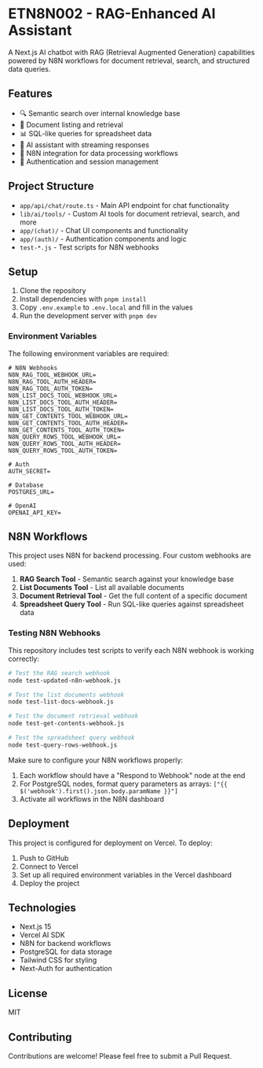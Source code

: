 # ETN8N002 - RAG-Enhanced AI Assistant

A Next.js AI chatbot with RAG (Retrieval Augmented Generation) capabilities powered by N8N workflows for document retrieval, search, and structured data queries.

## Features

- 🔍 Semantic search over internal knowledge base
- 📄 Document listing and retrieval
- 📊 SQL-like queries for spreadsheet data
- 💬 AI assistant with streaming responses
- 🔄 N8N integration for data processing workflows
- 🔐 Authentication and session management

## Project Structure

- `app/api/chat/route.ts` - Main API endpoint for chat functionality
- `lib/ai/tools/` - Custom AI tools for document retrieval, search, and more
- `app/(chat)/` - Chat UI components and functionality
- `app/(auth)/` - Authentication components and logic
- `test-*.js` - Test scripts for N8N webhooks

## Setup

1. Clone the repository
2. Install dependencies with `pnpm install`
3. Copy `.env.example` to `.env.local` and fill in the values
4. Run the development server with `pnpm dev`

### Environment Variables

The following environment variables are required:

```env
# N8N Webhooks
N8N_RAG_TOOL_WEBHOOK_URL=
N8N_RAG_TOOL_AUTH_HEADER=
N8N_RAG_TOOL_AUTH_TOKEN=
N8N_LIST_DOCS_TOOL_WEBHOOK_URL=
N8N_LIST_DOCS_TOOL_AUTH_HEADER=
N8N_LIST_DOCS_TOOL_AUTH_TOKEN=
N8N_GET_CONTENTS_TOOL_WEBHOOK_URL=
N8N_GET_CONTENTS_TOOL_AUTH_HEADER=
N8N_GET_CONTENTS_TOOL_AUTH_TOKEN=
N8N_QUERY_ROWS_TOOL_WEBHOOK_URL=
N8N_QUERY_ROWS_TOOL_AUTH_HEADER=
N8N_QUERY_ROWS_TOOL_AUTH_TOKEN=

# Auth
AUTH_SECRET=

# Database
POSTGRES_URL=

# OpenAI
OPENAI_API_KEY=
```

## N8N Workflows

This project uses N8N for backend processing. Four custom webhooks are used:

1. **RAG Search Tool** - Semantic search against your knowledge base
2. **List Documents Tool** - List all available documents
3. **Document Retrieval Tool** - Get the full content of a specific document
4. **Spreadsheet Query Tool** - Run SQL-like queries against spreadsheet data

### Testing N8N Webhooks

This repository includes test scripts to verify each N8N webhook is working correctly:

```bash
# Test the RAG search webhook
node test-updated-n8n-webhook.js

# Test the list documents webhook
node test-list-docs-webhook.js

# Test the document retrieval webhook 
node test-get-contents-webhook.js

# Test the spreadsheet query webhook
node test-query-rows-webhook.js
```

Make sure to configure your N8N workflows properly:
1. Each workflow should have a "Respond to Webhook" node at the end
2. For PostgreSQL nodes, format query parameters as arrays: `["{{ $('webhook').first().json.body.paramName }}"]`
3. Activate all workflows in the N8N dashboard

## Deployment

This project is configured for deployment on Vercel. To deploy:

1. Push to GitHub
2. Connect to Vercel
3. Set up all required environment variables in the Vercel dashboard
4. Deploy the project

## Technologies

- Next.js 15
- Vercel AI SDK
- N8N for backend workflows
- PostgreSQL for data storage
- Tailwind CSS for styling
- Next-Auth for authentication

## License

MIT

## Contributing

Contributions are welcome! Please feel free to submit a Pull Request.
